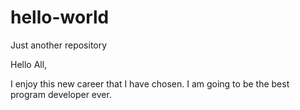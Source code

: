 # hello-world
Just another repository

Hello All,

I enjoy this new career that I have chosen. I am going to be the best
program developer ever.
